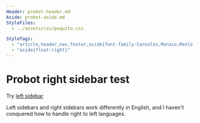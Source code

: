 ```yaml
---
Header: probot-header.md
Aside: probot-aside.md
StyleFiles:
  - ../assets/css/poquito.css

StyleTags:
  - "article,header,nav,footer,aside{font-family:Consolas,Monaco,Menlo,'DejaVue Sans Mono','Lucida Console',monospace;padding:2em;}"
  - "aside{float:right}"
---
```


# Probot right sidebar test

Try [left sidebar](probot-left.html)


Left sidebars and right sidebars work differently in English, 
and I haven't conquered how to handle right to left languages.
